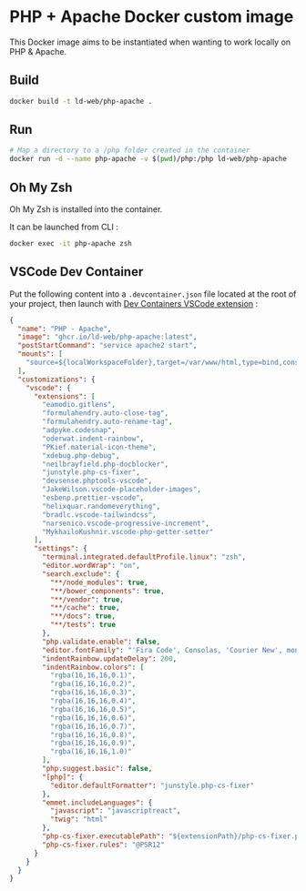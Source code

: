 # PHP + Apache Docker custom image

This Docker image aims to be instantiated when wanting to work locally on PHP & Apache.

## Build

```bash
docker build -t ld-web/php-apache .
```

## Run

```bash
# Map a directory to a /php folder created in the container
docker run -d --name php-apache -v $(pwd)/php:/php ld-web/php-apache
```

## Oh My Zsh

Oh My Zsh is installed into the container.

It can be launched from CLI :

```bash
docker exec -it php-apache zsh
```

## VSCode Dev Container

Put the following content into a `.devcontainer.json` file located at the root of your project, then launch with [Dev Containers VSCode extension](https://marketplace.visualstudio.com/items?itemName=ms-vscode-remote.remote-containers) :

```json
{
  "name": "PHP - Apache",
  "image": "ghcr.io/ld-web/php-apache:latest",
  "postStartCommand": "service apache2 start",
  "mounts": [
    "source=${localWorkspaceFolder},target=/var/www/html,type=bind,consistency=cached"
  ],
  "customizations": {
    "vscode": {
      "extensions": [
        "eamodio.gitlens",
        "formulahendry.auto-close-tag",
        "formulahendry.auto-rename-tag",
        "adpyke.codesnap",
        "oderwat.indent-rainbow",
        "PKief.material-icon-theme",
        "xdebug.php-debug",
        "neilbrayfield.php-docblocker",
        "junstyle.php-cs-fixer",
        "devsense.phptools-vscode",
        "JakeWilson.vscode-placeholder-images",
        "esbenp.prettier-vscode",
        "helixquar.randomeverything",
        "bradlc.vscode-tailwindcss",
        "narsenico.vscode-progressive-increment",
        "MykhailoKushnir.vscode-php-getter-setter"
      ],
      "settings": {
        "terminal.integrated.defaultProfile.linux": "zsh",
        "editor.wordWrap": "on",
        "search.exclude": {
          "**/node_modules": true,
          "**/bower_components": true,
          "**/vendor": true,
          "**/cache": true,
          "**/docs": true,
          "**/tests": true
        },
        "php.validate.enable": false,
        "editor.fontFamily": "'Fira Code', Consolas, 'Courier New', monospace",
        "indentRainbow.updateDelay": 200,
        "indentRainbow.colors": [
          "rgba(16,16,16,0.1)",
          "rgba(16,16,16,0.2)",
          "rgba(16,16,16,0.3)",
          "rgba(16,16,16,0.4)",
          "rgba(16,16,16,0.5)",
          "rgba(16,16,16,0.6)",
          "rgba(16,16,16,0.7)",
          "rgba(16,16,16,0.8)",
          "rgba(16,16,16,0.9)",
          "rgba(16,16,16,1.0)"
        ],
        "php.suggest.basic": false,
        "[php]": {
          "editor.defaultFormatter": "junstyle.php-cs-fixer"
        },
        "emmet.includeLanguages": {
          "javascript": "javascriptreact",
          "twig": "html"
        },
        "php-cs-fixer.executablePath": "${extensionPath}/php-cs-fixer.phar",
        "php-cs-fixer.rules": "@PSR12"
      }
    }
  }
}
```
